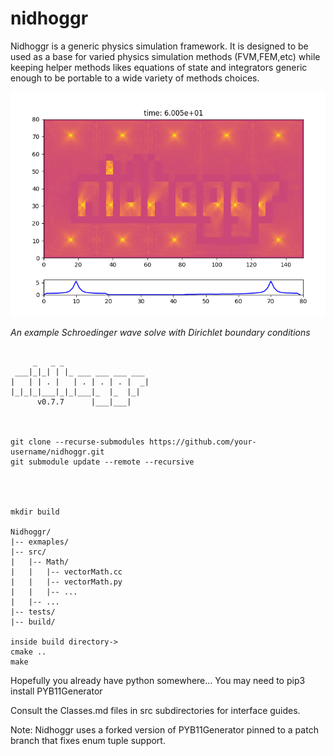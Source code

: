 # nidhoggr

Nidhoggr is a generic physics simulation framework. It is designed to be used as a base for varied physics simulation methods (FVM,FEM,etc)
while keeping helper methods likes equations of state and integrators generic enough to be portable to a wide variety of 
methods choices.


![Schroedinger Waves](examples/logo_test.png)

*An example Schroedinger wave solve with Dirichlet boundary conditions*

```

     _   _ _
 ___|_|_| | |_ ___ ___ ___ ___
|   | | . |   | . | . | . |  _|
|_|_|_|___|_|_|___|_  |_  |_|
      v0.7.7      |___|___|



git clone --recurse-submodules https://github.com/your-username/nidhoggr.git
git submodule update --remote --recursive




mkdir build

Nidhoggr/
|-- exmaples/
|-- src/
|   |-- Math/
|   |   |-- vectorMath.cc
|   |   |-- vectorMath.py
|   |   |-- ...
|   |-- ...
|-- tests/
|-- build/

inside build directory->
cmake ..
make

```

Hopefully you already have python somewhere...
You may need to pip3 install PYB11Generator

Consult the Classes.md files in src subdirectories for interface guides.

Note: Nidhoggr uses a forked version of PYB11Generator pinned to a patch branch that fixes enum tuple support.